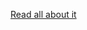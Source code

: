 [Read all about it](https://medium.com/@amoghka/building-a-remote-bonsai-watering-system-8cf4fd06046c)